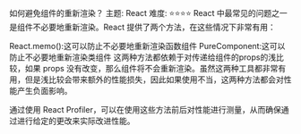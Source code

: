 如何避免组件的重新渲染？
主题: React
难度: ⭐⭐⭐⭐
React 中最常见的问题之一是组件不必要地重新渲染。React 提供了两个方法，在这些情况下非常有用：

React.memo():这可以防止不必要地重新渲染函数组件
PureComponent:这可以防止不必要地重新渲染类组件
这两种方法都依赖于对传递给组件的props的浅比较，如果 props 没有改变，那么组件将不会重新渲染。虽然这两种工具都非常有用，但是浅比较会带来额外的性能损失，因此如果使用不当，这两种方法都会对性能产生负面影响。

通过使用 React Profiler，可以在使用这些方法前后对性能进行测量，从而确保通过进行给定的更改来实际改进性能。

